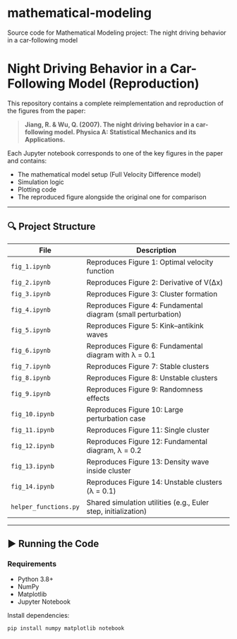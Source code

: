 # mathematical-modeling
Source code for Mathematical Modeling project: The night driving behavior in a car-following model

# Night Driving Behavior in a Car-Following Model (Reproduction)

This repository contains a complete reimplementation and reproduction of the figures from the paper:

> **Jiang, R. & Wu, Q. (2007). The night driving behavior in a car-following model. Physica A: Statistical Mechanics and its Applications.**

Each Jupyter notebook corresponds to one of the key figures in the paper and contains:
- The mathematical model setup (Full Velocity Difference model)
- Simulation logic
- Plotting code
- The reproduced figure alongside the original one for comparison

---

## 🔍 Project Structure

| File              | Description                                 |
|-------------------|---------------------------------------------|
| `fig_1.ipynb`     | Reproduces Figure 1: Optimal velocity function |
| `fig_2.ipynb`     | Reproduces Figure 2: Derivative of V(Δx)      |
| `fig_3.ipynb`     | Reproduces Figure 3: Cluster formation        |
| `fig_4.ipynb`     | Reproduces Figure 4: Fundamental diagram (small perturbation) |
| `fig_5.ipynb`     | Reproduces Figure 5: Kink–antikink waves     |
| `fig_6.ipynb`     | Reproduces Figure 6: Fundamental diagram with λ = 0.1 |
| `fig_7.ipynb`     | Reproduces Figure 7: Stable clusters         |
| `fig_8.ipynb`     | Reproduces Figure 8: Unstable clusters       |
| `fig_9.ipynb`     | Reproduces Figure 9: Randomness effects      |
| `fig_10.ipynb`    | Reproduces Figure 10: Large perturbation case |
| `fig_11.ipynb`    | Reproduces Figure 11: Single cluster         |
| `fig_12.ipynb`    | Reproduces Figure 12: Fundamental diagram, λ = 0.2 |
| `fig_13.ipynb`    | Reproduces Figure 13: Density wave inside cluster |
| `fig_14.ipynb`    | Reproduces Figure 14: Unstable clusters (λ = 0.1) |
| `helper_functions.py` | Shared simulation utilities (e.g., Euler step, initialization) |

---

## ▶️ Running the Code

### Requirements
- Python 3.8+
- NumPy
- Matplotlib
- Jupyter Notebook

Install dependencies:
```bash
pip install numpy matplotlib notebook
